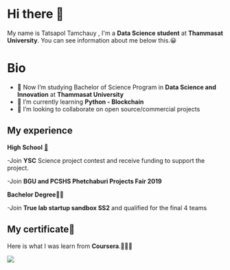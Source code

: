 # Hi there  👋


My name is Tatsapol Tamchauy , I'm a **Data Science student** at **Thammasat University**. You can see information about me below this.😀


# Bio

-   🔭  Now I’m studying Bachelor of Science Program in **Data Science and Innovation** at  **Thammasat University**
-   🌱  I’m currently learning  **Python - Blockchain**
-   👯  I’m looking to collaborate on open source/commercial projects


## My experience

**High School** [🏫](https://emojipedia.org/school/)

-Join **YSC**  Science project contest and receive funding to support the project.

-Join **BGU and PCSHS Phetchaburi Projects Fair 2019**

**Bachelor Degree**👨‍💻

-Join **True lab startup sandbox SS2** and qualified for the final 4 teams

## My certificate📜

Here is what I was learn from **Coursera**.🧑🏼‍💻

![](https://scontent.furt2-1.fna.fbcdn.net/v/t1.15752-9/262274585_295742149134302_3875728783406065806_n.png?_nc_cat=110&ccb=1-5&_nc_sid=ae9488&_nc_eui2=AeFe74I9GfZd3zq00LlbM3rPa_mlXO1svD5r-aVc7Wy8PrEdGRoHA0C_1mTx_6UUdn0FDTDVlDrbCQpGSsQhyNgC&_nc_ohc=_3NWnepLXMYAX959bdo&_nc_ht=scontent.furt2-1.fna&oh=c5b794ab3072b7de745bcc6101889cde&oe=61CFB963)
